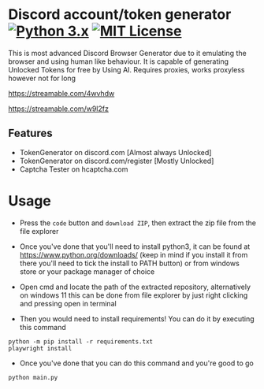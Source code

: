 # Discord account/token generator [![Python 3.x](https://img.shields.io/badge/PYTHON-3.X-blueviolet?style=for-the-badge)](http://www.python.org/download/) [![MIT License](https://img.shields.io/badge/LICENSE-MIT-brightgreen?style=for-the-badge)](https://github.com/Memisz/Twitch-Viewbot/blob/main/LICENSE)
This is most advanced Discord Browser Generator due to it emulating the browser and using human like behaviour. It is capable of generating Unlocked Tokens for free by Using AI. Requires proxies, works proxyless however not for long

https://streamable.com/4wvhdw

https://streamable.com/w9l2fz

## Features

- TokenGenerator on discord.com [Almost always Unlocked]
- TokenGenerator on discord.com/register [Mostly Unlocked]
- Captcha Tester on hcaptcha.com


# Usage
- Press the `code` button and `download ZIP`, then extract the zip file from the file explorer
- Once you've done that you'll need to install python3, it can be found at https://www.python.org/downloads/ (keep in mind if you install it from there you'll need to tick the install to PATH button) or from windows store or your package manager of choice
- Open cmd and locate the path of the extracted repository, alternatively on windows 11 this can be done from file explorer by just right clicking and pressing open in terminal

- Then you would need to install requirements! You can do it by executing this command
```
python -m pip install -r requirements.txt
playwright install
```
- Once you've done that you can do this command and you're good to go
```
python main.py
```
